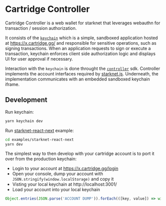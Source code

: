 # Cartridge Controller

Cartridge Controller is a web wallet for starknet that leverages webauthn for transaction / session authorization.

It consists of the [`keychain`](keychain) which is a simple, sandboxed application hosted at https://x.cartridge.gg/ and responsible for sensitive operations, such as signing transactions. When an application requests to sign or execute a transaction, keychain enforces client side authorization logic and displays UI for user approval if necessary.

Interaction with the `keychain` is done throught the [`controller`](controller) sdk. Controller implements the account interfaces required by [starknet.js](https://github.com/0xs34n/starknet.js). Underneath, the implementation communicates with an embedded sandboxed keychain iframe.

## Development

Run keychain:

```sh
yarn keychain dev
```

Run [starknet-react-next](examples/starknet-react-next/) example:

```sh
cd examples/starknet-react-next
yarn dev
```

The simplest way to then develop with your cartridge account is to port it over from the production keychain:
- Login to your account at https://x.cartridge.gg/login
- Open your console, dump your account with `JSON.stringify(window.localStorage)` and copy it
- Visting your local keychain at http://localhost:3001/
- Load your account into your local keychain
```ts
Object.entries(JSON.parse('ACCOUNT DUMP')).forEach(([key, value]) => window.localStorage.setItem(key, value))
```
